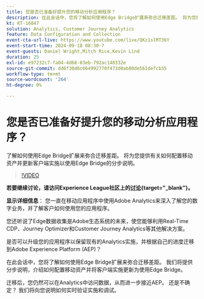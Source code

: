 ```yaml
---
title: 您是否已准备好提升您的移动分析应用程序？
description: 在此会话中，您将了解如何使用Edge Bridge扩展来弥合迁移差距。 将为您提供有关如何配置移动资产并更新客户端实施以使用Edge Bridge的分步说明。
kt: KT-16047
solution: Analytics, Customer Journey Analytics
feature: Data Configuration and Collection
event-cta-url-live: https://www.youtube.com/live/QKz1slMT36Y
event-start-time: 2024-09-18 08:30-7
event-guests: Daniel Wright,Mitch Rice,Kevin Lind
duration: 25
exl-id: e97232c7-fa04-4d68-83eb-792ac140332e
source-git-commit: dd6f30d6c664992770f473d0ab80de561defcb35
workflow-type: tm+mt
source-wordcount: '264'
ht-degree: 0%

---
```


# 您是否已准备好提升您的移动分析应用程序？

了解如何使用Edge Bridge扩展来弥合迁移差距。 将为您提供有关如何配置移动资产并更新客户端实施以使用Edge Bridge的分步说明。

>[!VIDEO](https://video.tv.adobe.com/v/3434575/?quality=12&learn=on)

**若要继续讨论，请访问Experience League社区上的[讨论](https://experienceleaguecommunities.adobe.com/t5/adobe-experience-platform/experience-league-live-post-session-discussion-are-you-ready-to/m-p/704990#M550){target="_blank"}。**


**显示详细信息**：
您一直在移动应用程序中使用Adobe Analytics来深入了解您的数字业务，并了解客户如何使用您的应用程序。

您还听说了Edge数据收集是Adobe生态系统的未来，使您能够利用Real-Time CDP、Journey Optimizer和Customer Journey Analytics等其他解决方案。

是否可以升级您的应用程序以保留现有的Analytics实施，并根据自己的进度迁移到Adobe Experience Platform (AEP)？

在此会话中，您将了解如何使用Edge Bridge扩展来弥合迁移差距。 我们将提供分步说明，介绍如何配置移动资产并将客户端实施更新为使用Edge Bridge。

迁移后，您仍然可以在Analytics中访问数据，从而进一步接近AEP。 还是不确定？ 我们将向您说明如何实时验证实施和调试。
